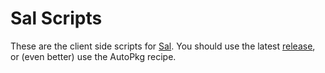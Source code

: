 # Sal Scripts

These are the client side scripts for [Sal](https://github.com/salopensource/sal). You should use the latest [release](https://github.com/salopensource/sal-scripts/releases/latest), or (even better) use the AutoPkg recipe.